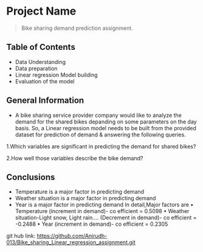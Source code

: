 # Project Name
> Bike sharing demand prediction assignment.

## Table of Contents
* Data Understanding
* Data preparation
* Linear regression Model building
* Evaluation of the model

<!-- You can include any other section that is pertinent to your problem -->

## General Information
- A bike sharing service provider company would like to analyze the demand for the shared bikes depanding on some parameters on the day basis. So, a Linear regression model needs to be built from the provided dataset for  prediction of demand & answering the following queries.
    
1.Which variables are significant in predicting the demand for shared bikes?

2.How well those variables describe the bike demand?
<!-- You don't have to answer all the questions - just the ones relevant to your project. -->

## Conclusions
- Temperature is a major factor in predicting demand
- Weather situation is a major factor in predicting demand
- Year is a major factor in predicting demand
In detail,Major factors are
•	Temperature (increment in demand)- co efficient = 0.5098
•	Weather situation-Light snow, Light rain…. (Decrement in demand)- co efficient = -0.2488
•	Year (increment in demand)- co efficient = 0.2305

git hub link: https://github.com/Anirudh-013/Bike_sharing_Linear_regression_assignment.git
